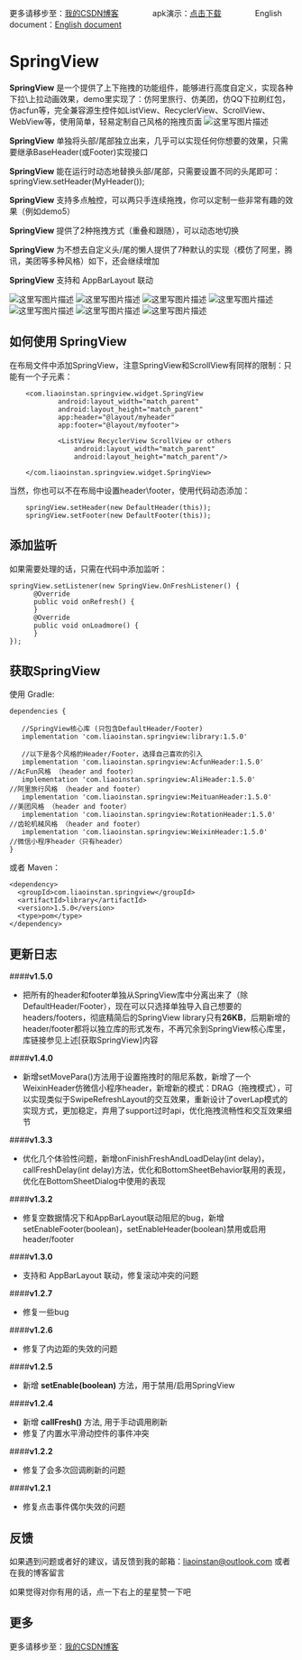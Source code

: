 更多请移步至：[我的CSDN博客](http://blog.csdn.net/liaoinstan/article/details/51023907)  　　　　apk演示：[点击下载](https://github.com/liaoinstan/SpringView/blob/master/apk/demo-release.apk?raw=true)  　　　　English document：[English document](https://github.com/liaoinstan/SpringView/blob/master/README.md)

SpringView
=====
**SpringView** 是一个提供了上下拖拽的功能组件，能够进行高度自定义，实现各种下拉\上拉动画效果，demo里实现了：仿阿里旅行、仿美团，仿QQ下拉刷红包，仿acfun等，完全兼容源生控件如ListView、RecyclerView、ScrollView、WebView等，使用简单，轻易定制自己风格的拖拽页面
![这里写图片描述](https://github.com/liaoinstan/SpringView/blob/master/screenshot/springview.png)

**SpringView** 单独将头部/尾部独立出来，几乎可以实现任何你想要的效果，只需要继承BaseHeader(或Footer)实现接口

**SpringView** 能在运行时动态地替换头部/尾部，只需要设置不同的头尾即可：springView.setHeader(MyHeader());

**SpringView** 支持多点触控，可以两只手连续拖拽，你可以定制一些非常有趣的效果（例如demo5）

**SpringView** 提供了2种拖拽方式（重叠和跟随），可以动态地切换

**SpringView** 为不想去自定义头/尾的懒人提供了7种默认的实现（模仿了阿里，腾讯，美团等多种风格）如下，还会继续增加 

**SpringView** 支持和 AppBarLayout 联动
　

![这里写图片描述](https://github.com/liaoinstan/SpringView/blob/master/screenshot/1459212323072.gif) ![这里写图片描述](https://github.com/liaoinstan/SpringView/blob/master/screenshot/1459212372609.gif)
![这里写图片描述](https://github.com/liaoinstan/SpringView/blob/master/screenshot/1459212462800.gif) ![这里写图片描述](https://github.com/liaoinstan/SpringView/blob/master/screenshot/1459212485237.gif)
![这里写图片描述](https://github.com/liaoinstan/SpringView/blob/master/screenshot/1459212517801.gif) ![这里写图片描述](https://github.com/liaoinstan/SpringView/blob/master/screenshot/1459212658972.gif)
![这里写图片描述](https://github.com/liaoinstan/SpringView/blob/master/screenshot/1459212769245.gif)

**如何使用 SpringView**
--------

在布局文件中添加SpringView，注意SpringView和ScrollView有同样的限制：只能有一个子元素：

```
	<com.liaoinstan.springview.widget.SpringView
            android:layout_width="match_parent"
            android:layout_height="match_parent"
            app:header="@layout/myheader"
            app:footer="@layout/myfooter">

            <ListView RecyclerView ScrollView or others
                android:layout_width="match_parent"
                android:layout_height="match_parent"/>

	</com.liaoinstan.springview.widget.SpringView>
```
当然，你也可以不在布局中设置header\footer，使用代码动态添加：

```
	springView.setHeader(new DefaultHeader(this));
	springView.setFooter(new DefaultFooter(this));
```

**添加监听**
--------
如果需要处理的话，只需在代码中添加监听：

```
springView.setListener(new SpringView.OnFreshListener() {
      @Override
      public void onRefresh() {
      }
      @Override
      public void onLoadmore() {
      }
});
```

**获取SpringView**
--------
使用 Gradle:
```
dependencies {

   //SpringView核心库 (只包含DefaultHeader/Footer)
   implementation 'com.liaoinstan.springview:library:1.5.0'

   //以下是各个风格的Header/Footer，选择自己喜欢的引入
   implementation 'com.liaoinstan.springview:AcfunHeader:1.5.0'         //AcFun风格 （header and footer）
   implementation 'com.liaoinstan.springview:AliHeader:1.5.0'           //阿里旅行风格 （header and footer）
   implementation 'com.liaoinstan.springview:MeituanHeader:1.5.0'       //美团风格 （header and footer）
   implementation 'com.liaoinstan.springview:RotationHeader:1.5.0'      //齿轮机械风格 （header and footer）
   implementation 'com.liaoinstan.springview:WeixinHeader:1.5.0'        //微信小程序header（只有header）
}
```
或者 Maven：
```
<dependency>
  <groupId>com.liaoinstan.springview</groupId>
  <artifactId>library</artifactId>
  <version>1.5.0</version>
  <type>pom</type>
</dependency>
```


**更新日志**
--------
####**v1.5.0**
 - 把所有的header和footer单独从SpringView库中分离出来了（除DefaultHeader/Footer），现在可以只选择单独导入自己想要的headers/footers，彻底精简后的SpringView library只有**26KB**，后期新增的header/footer都将以独立库的形式发布，不再冗余到SpringView核心库里，库链接参见上述[获取SpringView]内容

####**v1.4.0**
 - 新增setMovePara()方法用于设置拖拽时的阻尼系数，新增了一个WeixinHeader仿微信小程序header，新增新的模式：DRAG（拖拽模式），可以实现类似于SwipeRefreshLayout的交互效果，重新设计了overLap模式的实现方式，更加稳定，弃用了support过时api，优化拖拽流畅性和交互效果细节

####**v1.3.3**
 - 优化几个体验性问题，新增onFinishFreshAndLoadDelay(int delay)，callFreshDelay(int delay)方法，优化和BottomSheetBehavior联用的表现，优化在BottomSheetDialog中使用的表现

####**v1.3.2**
 - 修复空数据情况下和AppBarLayout联动阻尼的bug，新增setEnableFooter(boolean)，setEnableHeader(boolean)禁用或启用header/footer
 
####**v1.3.0**
 - 支持和 AppBarLayout 联动，修复滚动冲突的问题

####**v1.2.7**
 - 修复一些bug

####**v1.2.6**
 - 修复了内边距的失效的问题

####**v1.2.5**
 - 新增 **setEnable(boolean)** 方法，用于禁用/启用SpringView

####**v1.2.4**

 - 新增 **callFresh()** 方法, 用于手动调用刷新
 - 修复了内置水平滑动控件的事件冲突

####**v1.2.2**
 - 修复了会多次回调刷新的问题

####**v1.2.1**
 - 修复点击事件偶尔失效的问题


**反馈**
--------
如果遇到问题或者好的建议，请反馈到我的邮箱：liaoinstan@outlook.com
或者在我的博客留言

如果觉得对你有用的话，点一下右上的星星赞一下吧

**更多**
--------
更多请移步至：[我的CSDN博客](http://blog.csdn.net/liaoinstan) 
